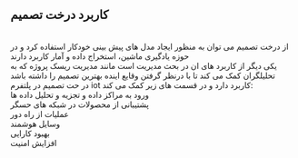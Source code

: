 ## کاربرد درخت تصمیم
<br/>
از درخت تصمیم می توان به منظور ایجاد مدل های پیش بینی خودکار استفاده کرد و در حوزه یادگیری ماشین، استخراج داده و آمار کاربرد دارند
<br/>
یکی دیگر از کاربرد های ان در بحث مدیریت است مانند مدیریت ریسک پروژه که به تحلیلگران کمک می کند تا با درنظر گرفتن وقایع اینده بهترین تصمیم را داشته باشد
<br/>
در حت تصمیم در پلتفرم iot کاربرد دارد و در قسمت های زیر کمک می کند:
<br/>
ورود به مراکز داده و تجزیه و تحلیل داده ها
<br/>
پشتیبانی از محصولات در شبکه های حسگر
<br/>
عملیات از راه دور
<br/>
وسایل هوشمند
<br/>
بهبود کارایی
<br/>
افزایش امنیت
<br/>
